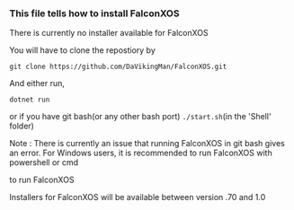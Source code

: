 ### This file tells how to install FalconXOS

There is currently no installer available for FalconXOS

You will have to clone the repostiory by

`git clone https://github.com/DaVikingMan/FalconXOS.git`

And either run,

`dotnet run`

or if you have git bash(or any other bash port)
`./start.sh`(in the 'Shell' folder)

Note : There is currently an issue that running FalconXOS in git bash gives an error.
For Windows users, it is recommended to run FalconXOS with powershell or cmd

to run FalconXOS

Installers for FalconXOS will be available between version .70 and 1.0
